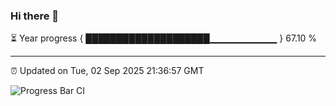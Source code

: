 ### Hi there 👋

⏳ Year progress { ████████████████████▁▁▁▁▁▁▁▁▁▁ } 67.10 %

---

⏰ Updated on Tue, 02 Sep 2025 21:36:57 GMT

![Progress Bar CI](https://github.com/IshwaranRudhara/GIT-ACTION/workflows/Progress%20Bar%20CI/badge.svg)
